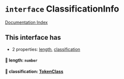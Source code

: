 # `interface` ClassificationInfo

[Documentation Index](../README.md)

## This interface has

- 2 properties:
[length](#-length-number),
[classification](#-classification-tokenclass)


#### 📄 length: `number`



#### 📄 classification: [TokenClass](../private.enum.TokenClass/README.md)



